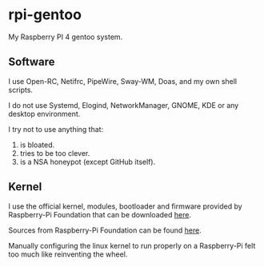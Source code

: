 # rpi-gentoo

My Raspberry PI 4 gentoo system.

## Software

I use Open-RC, Netifrc, PipeWire, Sway-WM, Doas, and my own shell scripts.

I do not use Systemd, Elogind, NetworkManager, GNOME, KDE or any desktop environment.

I try not to use anything that:
  1. is bloated.
  2. tries to be too clever.
  3. is a NSA honeypot (except GitHub itself).

## Kernel

I use the official kernel, modules, bootloader and firmware provided by Raspberry-Pi Foundation that can be downloaded [here](https://github.com/raspberrypi/firmware).

Sources from Raspberry-Pi Foundation can be found [here](https://github.com/raspberrypi/linux).

Manually configuring the linux kernel to run properly on a Raspberry-Pi felt too much like reinventing the wheel.
